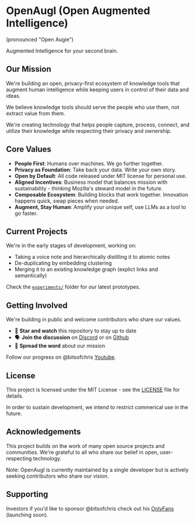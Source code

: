 # OpenAugI (Open Augmented Intelligence)

(pronounced "Open Augie")

Augmented Intelligence for your second brain.

## Our Mission

We're building an open, privacy-first ecosystem of knowledge tools that augment human intelligence while keeping users in control of their data and ideas.

We believe knowledge tools should serve the people who use them, not extract value from them.

We're creating technology that helps people capture, process, connect, and utilize their knowledge while respecting their privacy and ownership.


## Core Values
- **People First**: Humans over machines. We go further together.
- **Privacy as Foundation**: Take back your data. Write your own story.
- **Open by Default**: All code released under MIT license for personal use.
- **Aligned Incentives**: Business model that balances mission with sustainability - thinking Mozilla's steward model in the future.
- **Composable Ecosystem**: Building blocks that work together. Innovation happens quick, swap pieces when needed.
- **Augment, Stay Human**: Amplify your unique self, use LLMs as a tool to go faster.

## Current Projects

We're in the early stages of development, working on:

- Taking a voice note and hierarchically distilling it to atomic notes
- De-duplicating by embedding clustering
- Merging it to an existing knowledge graph (explict links and semantically)

Check the [`experiments/`](./experiments/) folder for our latest prototypes.

## Getting Involved

We're building in public and welcome contributors who share our values.

- 🌟 **Star and watch** this repository to stay up to date
- 🗣️ **Join the discussion** on [Discord](https://discord.gg/d26BVBrnRP) or on [Github](https://github.com/openaugi/openaugi/issues)
- 📣 **Spread the word** about our mission

Follow our progress on @bitsofchris [Youtube](https://www.youtube.com/@bitsofchris).

## License

This project is licensed under the MIT License - see the [LICENSE](./LICENSE) file for details.

In order to sustain development, we intend to restrict commerical use in the future.

## Acknowledgements

This project builds on the work of many open source projects and communities. We're grateful to all who share our belief in open, user-respecting technology.

Note: OpenAugI is currently maintained by a single developer but is actively seeking contributors who share our vision.


## Supporting

Investors if you'd like to sponsor @bitsofchris check out his [OnlyFans]() (launching soon).
